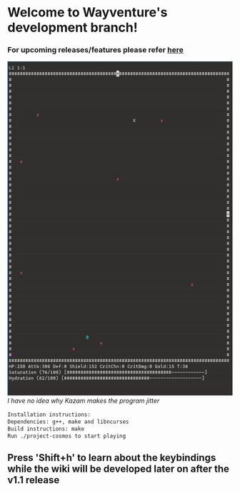# Welcome to Wayventure's development branch!

### For upcoming releases/features please refer [here](https://app.simplenote.com/p/kkFf1V)  
![wayventure.gif](wayventure.gif)  
*I have no idea why Kazam makes the program jitter*

```
Installation instructions:
Dependencies: g++, make and libncurses
Build instructions: make
Run ./project-cosmos to start playing
```

## Press 'Shift+h' to learn about the keybindings while the wiki will be developed later on after the v1.1 release